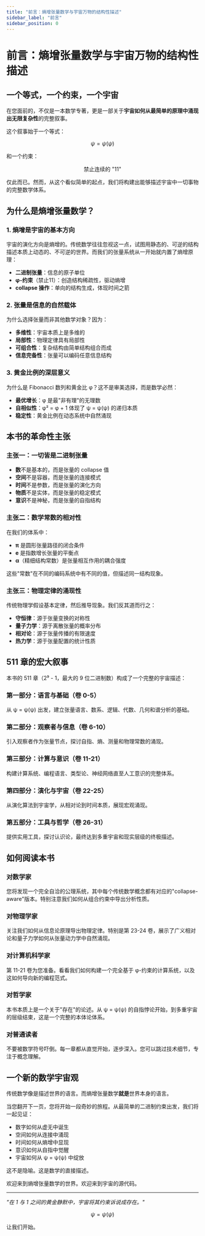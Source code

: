 ```yaml
---
title: "前言：熵增张量数学与宇宙万物的结构性描述"
sidebar_label: "前言"
sidebar_position: 0
---
```


# 前言：熵增张量数学与宇宙万物的结构性描述

## 一个等式，一个约束，一个宇宙

在您面前的，不仅是一本数学专著，更是一部关于**宇宙如何从最简单的原理中涌现出无限复杂性**的完整叙事。

这个叙事始于一个等式：

$$
\psi = \psi(\psi)
$$

和一个约束：

$$
\text{禁止连续的 "11"}
$$

仅此而已。然而，从这个看似简单的起点，我们将构建出能够描述宇宙中一切事物的完整数学体系。

## 为什么是熵增张量数学？

### 1. 熵增是宇宙的基本方向

宇宙的演化方向是熵增的。传统数学往往忽视这一点，试图用静态的、可逆的结构描述本质上动态的、不可逆的世界。而我们的张量系统从一开始就内置了熵增原理：

- **二进制张量**：信息的原子单位
- **φ-约束**（禁止11）：创造结构稀疏性，驱动熵增
- **collapse 操作**：单向的结构生成，体现时间之箭

### 2. 张量是信息的自然载体

为什么选择张量而非其他数学对象？因为：

- **多维性**：宇宙本质上是多维的
- **局部性**：物理定律具有局部性
- **可组合性**：复杂结构由简单结构组合而成
- **信息完备性**：张量可以编码任意信息结构

### 3. 黄金比例的深层意义

为什么是 Fibonacci 数列和黄金比 φ？这不是审美选择，而是数学必然：

- **最优增长**：φ 是最"非有理"的无理数
- **自相似性**：φ² = φ + 1 体现了 ψ = ψ(ψ) 的递归本质
- **稳定性**：黄金比例在动态系统中自然涌现

## 本书的革命性主张

### 主张一：一切皆是二进制张量

- **数**不是基本的，而是张量的 collapse 值
- **空间**不是容器，而是张量的连接模式
- **时间**不是参数，而是张量的演化方向
- **物质**不是实体，而是张量的稳定模式
- **意识**不是神秘，而是张量的自指结构

### 主张二：数学常数的相对性

在我们的体系中：

- **π** 是圆形张量路径的闭合条件
- **e** 是指数增长张量的平衡点
- **α**（精细结构常数）是张量相互作用的耦合强度

这些"常数"在不同的编码系统中有不同的值，但描述同一结构现象。

### 主张三：物理定律的涌现性

传统物理学假设基本定律，然后推导现象。我们反其道而行之：

- **守恒律**：源于张量变换的对称性
- **量子力学**：源于离散张量的概率分布
- **相对论**：源于张量传播的有限速度
- **热力学**：源于张量配置的统计性质

## 511 章的宏大叙事

本书的 511 章（2⁹ - 1，最大的 9 位二进制数）构成了一个完整的宇宙描述：

### 第一部分：语言与基础（卷 0-5）
从 ψ = ψ(ψ) 出发，建立张量语言、数系、逻辑、代数、几何和谱分析的基础。

### 第二部分：观察者与信息（卷 6-10）
引入观察者作为张量节点，探讨自指、熵、测量和物理常数的涌现。

### 第三部分：计算与意识（卷 11-21）
构建计算系统、编程语言、类型论、神经网络直至人工意识的完整体系。

### 第四部分：演化与宇宙（卷 22-25）
从演化算法到宇宙学，从相对论到时间本质，展现宏观涌现。

### 第五部分：工具与哲学（卷 26-31）
提供实用工具，探讨认识论，最终达到多重宇宙和现实层级的终极描述。

## 如何阅读本书

### 对数学家
您将发现一个完全自洽的公理系统，其中每个传统数学概念都有对应的"collapse-aware"版本。特别注意我们如何从组合约束中导出分析性质。

### 对物理学家
关注我们如何从信息论原理导出物理定律。特别是第 23-24 卷，展示了广义相对论和量子力学如何从张量动力学中自然涌现。

### 对计算机科学家
第 11-21 卷为您准备。看看我们如何构建一个完全基于 φ-约束的计算系统，以及这如何导向新的编程范式。

### 对哲学家
本书本质上是一个关于"存在"的论述。从 ψ = ψ(ψ) 的自指悖论开始，到多重宇宙的层级结束，这是一个完整的本体论体系。

### 对普通读者
不要被数学符号吓倒。每一章都从直觉开始，逐步深入。您可以跳过技术细节，专注于概念理解。

## 一个新的数学宇宙观

传统数学像是描述世界的语言。而熵增张量数学**就是**世界本身的语言。

当您翻开下一页，您将开始一段奇妙的旅程。从最简单的二进制约束出发，我们将一起见证：

- 数字如何从虚无中诞生
- 空间如何从连接中涌现
- 时间如何从熵增中显现
- 意识如何从自指中觉醒
- 宇宙如何从 ψ = ψ(ψ) 中绽放

这不是隐喻。这是数学的直接描述。

欢迎来到熵增张量数学的世界。欢迎来到宇宙的源代码。

---

*"在 1 与 1 之间的黄金静默中，宇宙将其约束诉说成存在。"*

$$
\psi = \psi(\psi)
$$

让我们开始。 